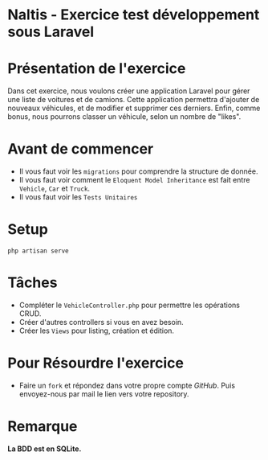 # Naltis - Exercice test développement sous Laravel 

# Présentation de l'exercice
Dans cet exercice, nous voulons créer une application Laravel pour gérer une liste de voitures et de camions. Cette application permettra d'ajouter de nouveaux véhicules, et de modifier et supprimer ces derniers. Enfin, comme bonus, nous pourrons classer un véhicule, selon un nombre de "likes".

# Avant de commencer
* Il vous faut voir les `migrations` pour comprendre la structure de donnée.
* Il vous faut voir comment le `Eloquent Model Inheritance` est fait entre `Vehicle`, `Car` et `Truck`.
* Il vous faut voir les `Tests Unitaires`

# Setup
    php artisan serve

# Tâches
* Compléter le `VehicleController.php` pour permettre les opérations CRUD.
* Créer d'autres controllers si vous en avez besoin.
* Créer les `Views` pour listing, création et édition.

# Pour Résourdre l'exercice
* Faire un `fork` et répondez dans votre propre compte *GitHub*. Puis envoyez-nous par mail le lien vers votre repository.
  
# Remarque 
**La BDD est en SQLite.**
  



